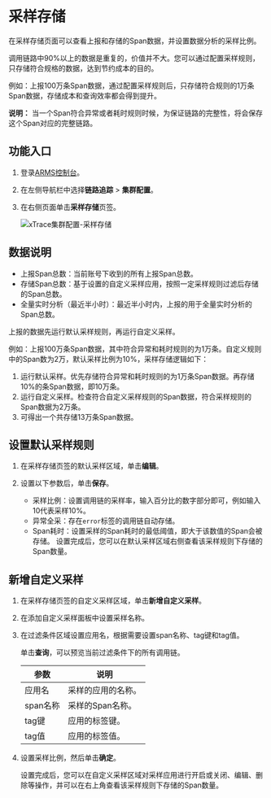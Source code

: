 # 采样存储

在采样存储页面可以查看上报和存储的Span数据，并设置数据分析的采样比例。

调用链路中90%以上的数据是重复的，价值并不大。您可以通过配置采样规则，只存储符合规格的数据，达到节约成本的目的。

例如：上报100万条Span数据，通过配置采样规则后，只存储符合规则的1万条Span数据，存储成本和查询效率都会得到提升。

**说明：** 当一个Span符合异常或者耗时规则时候，为保证链路的完整性，将会保存这个Span对应的完整链路。

## 功能入口

1.  登录[ARMS控制台](https://arms-ap-southeast-1.console.aliyun.com/#/home)。

2.  在左侧导航栏中选择**链路追踪** \> **集群配置**。

3.  在右侧页面单击**采样存储**页签。

    ![xTrace集群配置-采样存储](https://static-aliyun-doc.oss-accelerate.aliyuncs.com/assets/img/zh-CN/0331609161/p264779.png)


## 数据说明

-   上报Span总数：当前账号下收到的所有上报Span总数。
-   存储Span总数：基于设置的自定义采样应用，按照一定采样规则过滤后存储的Span总数。
-   全量实时分析（最近半小时）：最近半小时内，上报的用于全量实时分析的Span总数。

上报的数据先运行默认采样规则，再运行自定义采样。

例如：上报100万条Span数据，其中符合异常和耗时规则的为1万条。自定义规则中的Span数为2万，默认采样比例为10%，采样存储逻辑如下：

1.  运行默认采样。优先存储符合异常和耗时规则的为1万条Span数据。再存储10%的条Span数据，即10万条。
2.  运行自定义采样。检查符合自定义采样规则的Span数据，符合采样规则的Span数据为2万条。
3.  可得出一个共存储13万条Span数据。

## 设置默认采样规则

1.  在采样存储页签的默认采样区域，单击**编辑**。

2.  设置以下参数后，单击**保存**。

    -   采样比例：设置调用链的采样率，输入百分比的数字部分即可，例如输入10代表采样10%。
    -   异常全采：存在`error`标签的调用链自动存储。
    -   Span耗时：设置采样的Span耗时的最低阈值，即大于该数值的Span会被存储。
    设置完成后，您可以在默认采样区域右侧查看该采样规则下存储的Span数量。


## 新增自定义采样

1.  在采样存储页签的自定义采样区域，单击**新增自定义采样**。

2.  在添加自定义采样面板中设置采样名称。

3.  在过滤条件区域设置应用名，根据需要设置span名称、tag键和tag值。

    单击**查询**，可以预览当前过滤条件下的所有调用链。

    |参数|说明|
    |--|--|
    |应用名|采样的应用的名称。|
    |span名称|采样的Span名称。|
    |tag键|应用的标签键。|
    |tag值|应用的标签值。|

4.  设置采样比例，然后单击**确定**。

    设置完成后，您可以在自定义采样区域对采样应用进行开启或关闭、编辑、删除等操作，并可以在右上角查看该采样规则下存储的Span数量。


